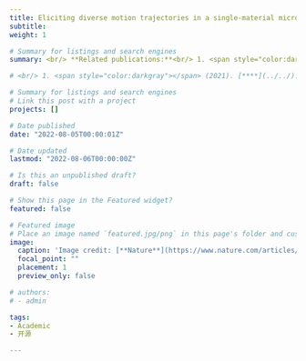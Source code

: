 ```yaml
---
title: Eliciting diverse motion trajectories in a single-material micropost
subtitle:
weight: 1

# Summary for listings and search engines
summary: <br/> **Related publications:**<br/> 1. <span style="color:darkgray">Yuxing Yao, Atalaya Milan Wilborn, Baptiste Lemaire, Foteini Trigka, Friedrich Stricker, Alan H Weible, Shucong Li, Robert KA Bennett, Tung Chun Cheung, Alison Grinthal, Mikhail Zhernenkov, Guillaume Freychet, Patryk Wąsik, Boris Kozinsky, Michael M Lerch, Xiaoguang Wang, Joanna Aizenberg</span> (2024). [**Programming liquid crystal elastomers for multistep ambidirectional deformability**](../../publication/yao-2024-end-on/). *Science*.<br/> 2. <span style="color:darkgray">Shucong Li, Michael M Lerch, James T Waters, Bolei Deng, Reese S Martens, Yuxing Yao, Do Yoon Kim, Katia Bertoldi, Alison Grinthal, Anna C Balazs, Joanna Aizenberg</span> (2022). [**Self-regulated non-reciprocal motions in single-material microstructures**](../../publication/li-2022-self/). *Nature*.<br/> 3. <span style="color:darkgray">James T Waters, Shucong Li, Yuxing Yao, Michael M Lerch, Michael Aizenberg, Joanna Aizenberg, Anna C Balazs</span> (2020). [**Twist again - Dynamically and reversibly controllable chirality in liquid crystalline elastomer microposts**](../../publication/waters-2020-twist/). *Advanced Materials*.<br/> 4. <span style="color:darkgray">Yuxing Yao, James T Waters, Anna V Shneidman, Jiaxi Cui, Xiaoguang Wang, Nikolaj K Mandsberg, Shucong Li, Anna C Balazs, Joanna Aizenberg</span> (2018). [**Multiresponsive polymeric microstructures with encoded predetermined and self-regulated deformability**](../../publication/li-2021-controlling/). *Proceedings of the National Academy of Sciences*.<br/> 5. <span style="color:darkgray">Emily C Davidson, Arda Kotikian, Shucong Li, Joanna Aizenberg, Jennifer A Lewis</span> (2020). [**3D printable and reconfigurable liquid crystal elastomers with light‐induced shape memory via dynamic bond exchange**](../../publication/davidson-2020-3d/). *Advanced Materials*.

# <br/> 1. <span style="color:darkgray"></span> (2021). [****](../../). **.

# Summary for listings and search engines
# Link this post with a project
projects: []

# Date published
date: "2022-08-05T00:00:01Z"

# Date updated
lastmod: "2022-08-06T00:00:00Z"

# Is this an unpublished draft?
draft: false

# Show this page in the Featured widget?
featured: false

# Featured image
# Place an image named `featured.jpg/png` in this page's folder and customize its options here.
image:
  caption: 'Image credit: [**Nature**](https://www.nature.com/articles/d41586-022-01080-9)'
  focal_point: ""
  placement: 1
  preview_only: false

# authors:
# - admin

tags:
- Academic
- 开源

---
```

